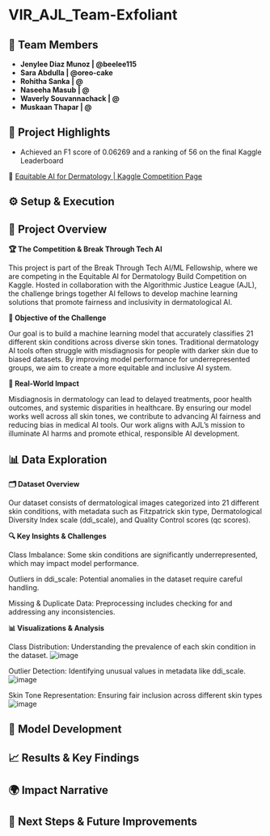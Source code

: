 # VIR_AJL_Team-Exfoliant

## 👥 Team Members
- **Jenylee Diaz Munoz | @beelee115**  
- **Sara Abdulla | @oreo-cake**
- **Rohitha Sanka | @**
- **Naseeha Masub | @**
- **Waverly Souvannachack | @**
- **Muskaan Thapar | @**

## 🌟 Project Highlights
* Achieved an F1 score of 0.06269 and a ranking of 56 on the final Kaggle Leaderboard

🔗 [Equitable AI for Dermatology | Kaggle Competition Page](https://www.kaggle.com/competitions/bttai-ajl-2025/overview)

## ⚙️ Setup & Execution

## 📌 Project Overview
**🏆 The Competition & Break Through Tech AI**

This project is part of the Break Through Tech AI/ML Fellowship, where we are competing in the Equitable AI for Dermatology Build Competition on Kaggle. Hosted in collaboration with the Algorithmic Justice League (AJL), the challenge brings together AI fellows to develop machine learning solutions that promote fairness and inclusivity in dermatological AI.

**🎯 Objective of the Challenge**

Our goal is to build a machine learning model that accurately classifies 21 different skin conditions across diverse skin tones. Traditional dermatology AI tools often struggle with misdiagnosis for people with darker skin due to biased datasets. By improving model performance for underrepresented groups, we aim to create a more equitable and inclusive AI system.

**🌱 Real-World Impact**

Misdiagnosis in dermatology can lead to delayed treatments, poor health outcomes, and systemic disparities in healthcare. By ensuring our model works well across all skin tones, we contribute to advancing AI fairness and reducing bias in medical AI tools. Our work aligns with AJL’s mission to illuminate AI harms and promote ethical, responsible AI development.

## 📊 Data Exploration

**🗂 Dataset Overview**

Our dataset consists of dermatological images categorized into 21 different skin conditions, with metadata such as Fitzpatrick skin type, Dermatological Diversity Index scale (ddi_scale), and Quality Control scores (qc scores). 

**🔍 Key Insights & Challenges**

Class Imbalance: Some skin conditions are significantly underrepresented, which may impact model performance.

Outliers in ddi_scale: Potential anomalies in the dataset require careful handling.

Missing & Duplicate Data: Preprocessing includes checking for and addressing any inconsistencies.

**📊 Visualizations & Analysis**

Class Distribution: Understanding the prevalence of each skin condition in the dataset.
![image](https://github.com/user-attachments/assets/611c3090-002d-49d7-ba45-76803b351a80)

Outlier Detection: Identifying unusual values in metadata like ddi_scale.
![image](https://github.com/user-attachments/assets/eec3e56e-f970-43da-b96c-23fe695d81f8)

Skin Tone Representation: Ensuring fair inclusion across different skin types
![image](https://github.com/user-attachments/assets/ad84aab7-f708-413b-ad69-2e889f261afb)

## 🧠 Model Development

## 📈 Results & Key Findings

## 🌍 Impact Narrative

## 🚀 Next Steps & Future Improvements
